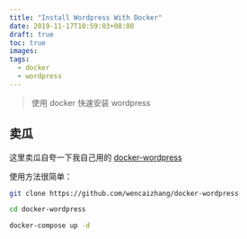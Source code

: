 ```yaml
---
title: "Install Wordpress With Docker"
date: 2019-11-17T10:59:03+08:00
draft: true
toc: true
images:
tags: 
  - docker
  - wordpress
---
```


> 使用 docker 快速安装 wordpress


## 卖瓜

这里卖瓜自夸一下我自己用的 [docker-wordpress](https://github.com/wencaizhang/docker-wordpress)

使用方法很简单：

```bash
git clone https://github.com/wencaizhang/docker-wordpress

cd docker-wordpress

docker-compose up -d
```